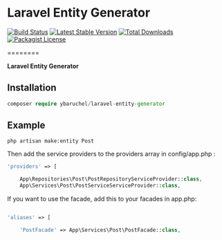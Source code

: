 # Laravel Entity Generator

[![Build Status](https://travis-ci.org/ybaruchel/laravel-entity-generator.svg?branch=master)](https://travis-ci.org/ybaruchel/laravel-entity-generator)
[![Latest Stable Version](https://poser.pugx.org/ybaruchel/laravel-entity-generator/version.png)](https://packagist.org/packages/ybaruchel/laravel-entity-generator)
[![Total Downloads](https://poser.pugx.org/ybaruchel/laravel-entity-generator/d/total.png)](https://packagist.org/packages/ybaruchel/laravel-entity-generator)
[![Packagist License](https://poser.pugx.org/ybaruchel/laravel-entity-generator/license.png)](http://choosealicense.com/licenses/mit/)

========

**Laravel Entity Generator**

## Installation

```php
composer require ybaruchel/laravel-entity-generator
```

## Example
```
php artisan make:entity Post
```

Then add the service providers to the providers array in config/app.php :

```php
'providers' => [

    App\Repositories\Post\PostRepositoryServiceProvider::class,
    App\Services\Post\PostServiceServiceProvider::class,
```

If you want to use the facade, add this to your facades in app.php:

```php

'aliases' => [

    'PostFacade' => App\Services\Post\PostFacade::class,

```